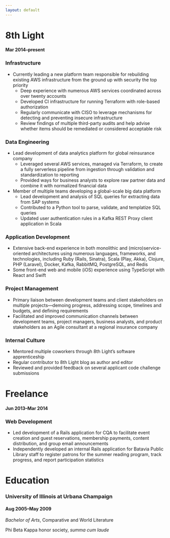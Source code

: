```yaml
---
layout: default
---
```


# 8th Light
<h4 class="byline">Mar 2014–present</h4>

### Infrastructure

- Currently leading a new platform team responsible for rebuilding existing AWS infrastructure from the ground up with security the top priority
  - Deep experience with numerous AWS services coordinated across over twenty accounts
  - Developed CI infrastructure for running Terraform with role-based authorization
  - Regularly communicate with CISO to leverage mechanisms for detecting and preventing insecure infrastructure
  - Review findings of multiple third-party audits and help advise whether items should be remediated or considered acceptable risk

### Data Engineering

- Lead development of data analytics platform for global reinsurance company
  - Leveraged several AWS services, managed via Terraform, to create a fully serverless pipeline from ingestion through validation and standardization to reporting
  - Provided ways for business analysts to explore raw partner data and combine it with normalized financial data
- Member of multiple teams developing a global-scale big data platform
  - Lead development and analysis of SQL queries for extracting data from SAP systems
  - Contributed to a Python tool to parse, validate, and templatize SQL queries
  - Updated user authentication rules in a Kafka REST Proxy client application in Scala

### Application Development

- Extensive back-end experience in both monolithic and (micro)service-oriented architectures using numerous languages, frameworks, and technologies, including Ruby (Rails, Sinatra), Scala (Play, Akka), Clojure, PHP (Laravel), Docker, Kafka, RabbitMQ, PostgreSQL, and Redis
- Some front-end web and mobile (iOS) experience using TypeScript with React and Swift

### Project Management

- Primary liaison between development teams and client stakeholders on multiple projects—demoing progress, addressing scope, timelines and budgets, and defining requirements
- Facilitated and improved communication channels between development teams, project managers, business analysts, and product stakeholders as an Agile consultant at a regional insurance company

### Internal Culture
- Mentored multiple coworkers through 8th Light’s software apprenticeship
- Regular contributor to 8th Light blog as author and editor
- Reviewed and provided feedback on several applicant code challenge submissions

# Freelance
<h4 class="byline">Jun 2013–Mar 2014</h4>

### Web Development

- Led development of a Rails application for CQA to facilitate event creation and guest reservations, membership payments, content distribution, and group email announcements
- Independently developed an internal Rails application for Batavia Public Library staff to register patrons for the summer reading program, track progress, and report participation statistics

# Education

### University of Illinois at Urbana Champaign
<h4 class="byline">Aug 2005–May 2009</h4>

_Bachelor of Arts_, Comparative and World Literature

Phi Beta Kappa honor society, _summa cum laude_
